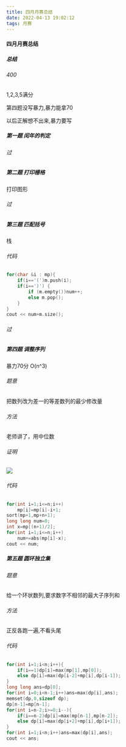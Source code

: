 ```yaml
---
title: 四月月赛总结
date: 2022-04-13 19:02:12
tags: 月赛
---
```


#### 四月月赛总结

##### 总结

###### 400

1,2,3,5满分

第四题没写暴力,暴力能拿70

以后正解想不出来,暴力要写

##### 第一题  闰年的判定

###### 过

##### 第二题  打印栅格

打印图形

###### 过

##### 第三题  匹配括号

栈

###### 代码

```c++
for(char &i : mp){
    if(i=='(')m.push(i);
    if(i==')') {
        if (m.empty())num++;
        else m.pop();
    }
}
cout << num+m.size();
```

###### 过

##### 第四题  调整序列

暴力70分 O(n^3)

###### 题意

把数列改为差一的等差数列的最少修改量

###### 方法

老师讲了，用中位数

###### 证明

![](https://pic.dogimg.com/2022/04/12/62557ce980502.png)

###### 代码

```c++
for(int i=1;i<=n;i++)
    mp[i]=mp[i]-i+1;
sort(mp+1,mp+n+1);
long long num=0;
int x=mp[(n+1)/2];
for(int i=1;i<=n;i++)
    num+=abs(mp[i]-x);
cout << num;
```

##### 第五题  圆环独立集

###### 题意

给一个环状数列,要求数字不相邻的最大子序列和

###### 方法

正反各跑一遍,不看头尾

###### 代码

```c++
for(int i=1;i<n;i++){
    if(i==1)dp[i]=max(mp[1],mp[0]);
    else dp[i]=max(dp[i-2]+mp[i],dp[i-1]);
}
long long ans=dp[0];
for(int i=0;i<n-1;i++)ans=max(dp[i],ans);
memset(dp,0,sizeof dp);
dp[n-1]=mp[n-1];
for(int i=n-2;i>=0;i--){
    if(i==n-2)dp[i]=max(mp[n-1],mp[n-2]);
    else dp[i]=max(dp[i+2]+mp[i],dp[i+1]);
}
for(int i=1;i<n;i++)ans=max(dp[i],ans);
cout << ans;
```

##### 
